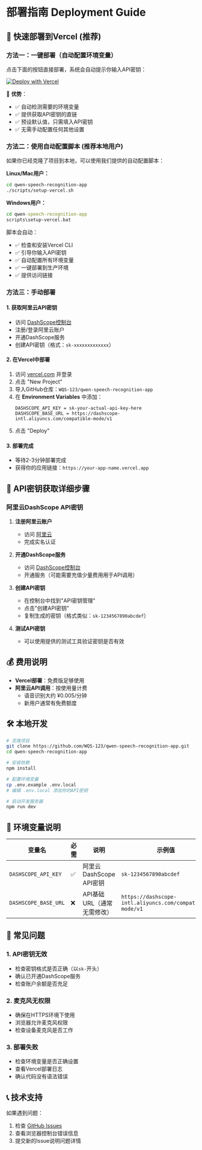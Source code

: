 # 部署指南 Deployment Guide

## 🚀 快速部署到Vercel (推荐)

### 方法一：一键部署（自动配置环境变量）
点击下面的按钮直接部署，系统会自动提示你输入API密钥：

[![Deploy with Vercel](https://vercel.com/button)](https://vercel.com/new/clone?repository-url=https%3A%2F%2Fgithub.com%2FWQS-123%2Fqwen-speech-recognition-app&env=DASHSCOPE_API_KEY&envDescription=Get%20your%20API%20key%20from%20DashScope%20Console&envLink=https%3A%2F%2Fdashscope.console.aliyun.com%2F)

🎯 **优势**：
- ✅ 自动检测需要的环境变量
- ✅ 提供获取API密钥的直链
- ✅ 预设默认值，只需填入API密钥
- ✅ 无需手动配置任何其他设置

### 方法二：使用自动配置脚本 (推荐本地用户)

如果你已经克隆了项目到本地，可以使用我们提供的自动配置脚本：

**Linux/Mac用户：**
```bash
cd qwen-speech-recognition-app
./scripts/setup-vercel.sh
```

**Windows用户：**
```cmd
cd qwen-speech-recognition-app
scripts\setup-vercel.bat
```

脚本会自动：
- ✅ 检查和安装Vercel CLI
- ✅ 引导你输入API密钥
- ✅ 自动配置所有环境变量
- ✅ 一键部署到生产环境
- ✅ 提供访问链接

### 方法三：手动部署

#### 1. 获取阿里云API密钥
- 访问 [DashScope控制台](https://dashscope.console.aliyun.com/)
- 注册/登录阿里云账户
- 开通DashScope服务
- 创建API密钥（格式：`sk-xxxxxxxxxxxxx`）

#### 2. 在Vercel中部署
1. 访问 [vercel.com](https://vercel.com) 并登录
2. 点击 "New Project" 
3. 导入GitHub仓库：`WQS-123/qwen-speech-recognition-app`
4. 在 **Environment Variables** 中添加：
   ```
   DASHSCOPE_API_KEY = sk-your-actual-api-key-here
   DASHSCOPE_BASE_URL = https://dashscope-intl.aliyuncs.com/compatible-mode/v1
   ```
5. 点击 "Deploy"

#### 3. 部署完成
- 等待2-3分钟部署完成
- 获得你的应用链接：`https://your-app-name.vercel.app`

## 🔑 API密钥获取详细步骤

### 阿里云DashScope API密钥
1. **注册阿里云账户**
   - 访问 [阿里云](https://www.aliyun.com/)
   - 完成实名认证

2. **开通DashScope服务**
   - 访问 [DashScope控制台](https://dashscope.console.aliyun.com/)
   - 开通服务（可能需要充值少量费用用于API调用）

3. **创建API密钥**
   - 在控制台中找到"API密钥管理"
   - 点击"创建API密钥"
   - 复制生成的密钥（格式类似：`sk-1234567890abcdef`）

4. **测试API密钥**
   - 可以使用提供的测试工具验证密钥是否有效

## 💰 费用说明

- **Vercel部署**：免费版足够使用
- **阿里云API调用**：按使用量计费
  - 语音识别大约 ¥0.005/分钟
  - 新用户通常有免费额度

## 🛠️ 本地开发

```bash
# 克隆项目
git clone https://github.com/WQS-123/qwen-speech-recognition-app.git
cd qwen-speech-recognition-app

# 安装依赖
npm install

# 配置环境变量
cp .env.example .env.local
# 编辑 .env.local 添加你的API密钥

# 启动开发服务器
npm run dev
```

## 🔧 环境变量说明

| 变量名 | 必需 | 说明 | 示例值 |
|--------|------|------|--------|
| `DASHSCOPE_API_KEY` | ✅ | 阿里云DashScope API密钥 | `sk-1234567890abcdef` |
| `DASHSCOPE_BASE_URL` | ❌ | API基础URL（通常无需修改） | `https://dashscope-intl.aliyuncs.com/compatible-mode/v1` |

## 🚨 常见问题

### 1. API密钥无效
- 检查密钥格式是否正确（以`sk-`开头）
- 确认已开通DashScope服务
- 检查账户余额是否充足

### 2. 麦克风无权限
- 确保在HTTPS环境下使用
- 浏览器允许麦克风权限
- 检查设备麦克风是否工作

### 3. 部署失败
- 检查环境变量是否正确设置
- 查看Vercel部署日志
- 确认代码没有语法错误

## 📞 技术支持

如果遇到问题：
1. 检查 [GitHub Issues](https://github.com/WQS-123/qwen-speech-recognition-app/issues)
2. 查看浏览器控制台错误信息
3. 提交新的Issue说明问题详情